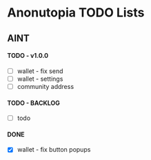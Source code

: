 # Anonutopia TODO Lists

## AINT

#### TODO - v1.0.0

- [ ] wallet - fix send
- [ ] wallet - settings 
- [ ] community address

#### TODO - BACKLOG

- [ ] todo

#### DONE

- [x] wallet - fix button popups
